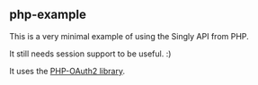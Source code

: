 ## php-example

This is a very minimal example of using the Singly API from PHP.

It still needs session support to be useful. :)

It uses the [PHP-OAuth2 library](https://github.com/adoy/PHP-OAuth2).
